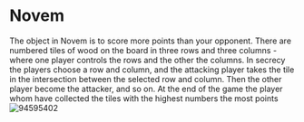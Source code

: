 # Novem
The object in Novem is to score more points than your opponent. There are numbered tiles of wood on the board in three rows and three columns - where one player controls the rows and the other the columns. In secrecy the players choose a row and column, and the attacking player takes the tile in the intersection between the selected row and column. Then the other player become the attacker, and so on. At the end of the game the player whom have collected the tiles with the highest numbers the most points
![94595402](https://user-images.githubusercontent.com/80590901/210578439-704ee805-74e1-4b74-975f-f5edec0b954a.jpg)
